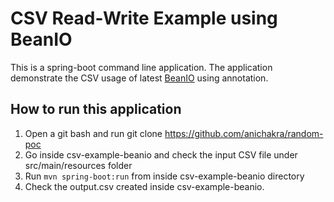 # CSV Read-Write Example using BeanIO
This is a spring-boot command line application. The application demonstrate the CSV usage of latest [BeanIO](http://beanio.org/) using annotation.
## How to run this application
1)	Open a git bash and run git clone https://github.com/anichakra/random-poc
2)	Go inside csv-example-beanio and check the input CSV file under src/main/resources folder 
3)	Run <code>mvn spring-boot:run</code> from inside csv-example-beanio directory
4)	Check the output.csv created inside csv-example-beanio.
